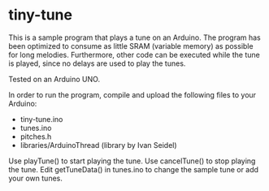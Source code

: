 # tiny-tune
This is a sample program that plays a tune on an Arduino. The program has been optimized to consume 
as little SRAM (variable memory) as possible for long melodies. Furthermore, other code can
be executed while the tune is played, since no delays are used to play the tunes.

Tested on an Arduino UNO.

In order to run the program, compile and upload the following files to your Arduino:
- tiny-tune.ino
- tunes.ino
- pitches.h
- libraries/ArduinoThread (library by Ivan Seidel)

Use playTune() to start playing the tune. Use cancelTune() to stop playing the tune. Edit getTuneData() in tunes.ino to change the sample tune or add your own tunes.
